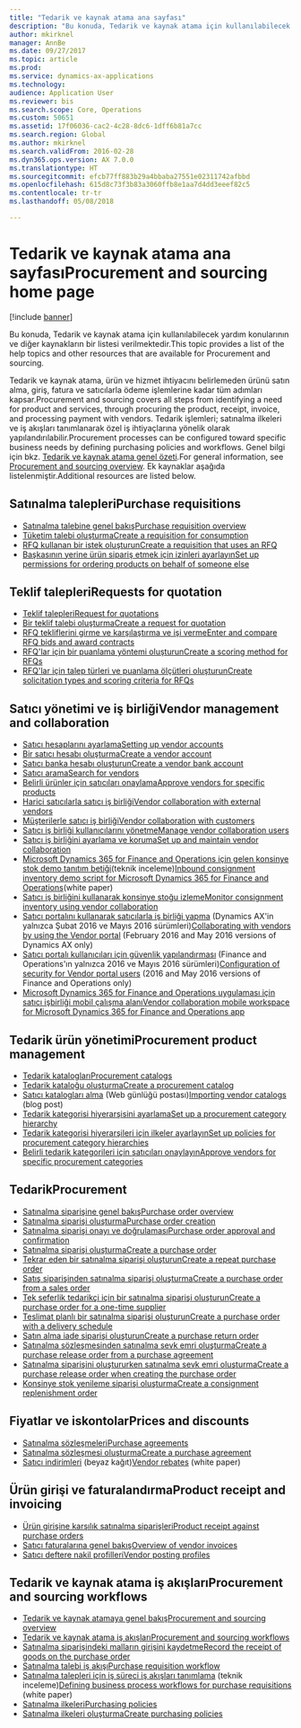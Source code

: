 ```yaml
---
title: "Tedarik ve kaynak atama ana sayfası"
description: "Bu konuda, Tedarik ve kaynak atama için kullanılabilecek yardım konularının ve diğer kaynakların bir listesi verilmektedir."
author: mkirknel
manager: AnnBe
ms.date: 09/27/2017
ms.topic: article
ms.prod: 
ms.service: dynamics-ax-applications
ms.technology: 
audience: Application User
ms.reviewer: bis
ms.search.scope: Core, Operations
ms.custom: 50651
ms.assetid: 17f06036-cac2-4c28-8dc6-1dff6b81a7cc
ms.search.region: Global
ms.author: mkirknel
ms.search.validFrom: 2016-02-28
ms.dyn365.ops.version: AX 7.0.0
ms.translationtype: HT
ms.sourcegitcommit: efcb77ff883b29a4bbaba27551e02311742afbbd
ms.openlocfilehash: 615d8c73f3b83a3060ffb8e1aa7d4dd3eeef82c5
ms.contentlocale: tr-tr
ms.lasthandoff: 05/08/2018

---
```


# <a name="procurement-and-sourcing-home-page"></a><span data-ttu-id="ebcd4-103">Tedarik ve kaynak atama ana sayfası</span><span class="sxs-lookup"><span data-stu-id="ebcd4-103">Procurement and sourcing home page</span></span>

[!include [banner](../includes/banner.md)]

<span data-ttu-id="ebcd4-104">Bu konuda, Tedarik ve kaynak atama için kullanılabilecek yardım konularının ve diğer kaynakların bir listesi verilmektedir.</span><span class="sxs-lookup"><span data-stu-id="ebcd4-104">This topic provides a list of the help topics and other resources that are available for Procurement and sourcing.</span></span>

<span data-ttu-id="ebcd4-105">Tedarik ve kaynak atama, ürün ve hizmet ihtiyacını belirlemeden ürünü satın alma, giriş, fatura ve satıcılarla ödeme işlemlerine kadar tüm adımları kapsar.</span><span class="sxs-lookup"><span data-stu-id="ebcd4-105">Procurement and sourcing covers all steps from identifying a need for product and services, through procuring the product, receipt, invoice, and processing payment with vendors.</span></span> <span data-ttu-id="ebcd4-106">Tedarik işlemleri; satınalma ilkeleri ve iş akışları tanımlanarak özel iş ihtiyaçlarına yönelik olarak yapılandırılabilir.</span><span class="sxs-lookup"><span data-stu-id="ebcd4-106">Procurement processes can be configured toward specific business needs by defining purchasing policies and workflows.</span></span> <span data-ttu-id="ebcd4-107">Genel bilgi için bkz. [Tedarik ve kaynak atama genel özeti](procurement-sourcing-overview.md).</span><span class="sxs-lookup"><span data-stu-id="ebcd4-107">For general information, see [Procurement and sourcing overview](procurement-sourcing-overview.md).</span></span> <span data-ttu-id="ebcd4-108">Ek kaynaklar aşağıda listelenmiştir.</span><span class="sxs-lookup"><span data-stu-id="ebcd4-108">Additional resources are listed below.</span></span>

## <a name="purchase-requisitions"></a><span data-ttu-id="ebcd4-109">Satınalma talepleri</span><span class="sxs-lookup"><span data-stu-id="ebcd4-109">Purchase requisitions</span></span>
-   [<span data-ttu-id="ebcd4-110">Satınalma talebine genel bakış</span><span class="sxs-lookup"><span data-stu-id="ebcd4-110">Purchase requisition overview</span></span>](purchase-requisitions-overview.md)
-   [<span data-ttu-id="ebcd4-111">Tüketim talebi oluşturma</span><span class="sxs-lookup"><span data-stu-id="ebcd4-111">Create a requisition for consumption</span></span>](tasks/create-requisition-consumption.md)
-   [<span data-ttu-id="ebcd4-112">RFQ kullanan bir istek oluşturun</span><span class="sxs-lookup"><span data-stu-id="ebcd4-112">Create a requisition that uses an RFQ</span></span>](tasks/create-requisition-uses-rfq.md)
-   [<span data-ttu-id="ebcd4-113">Başkasının yerine ürün sipariş etmek için izinleri ayarlayın</span><span class="sxs-lookup"><span data-stu-id="ebcd4-113">Set up permissions for ordering products on behalf of someone else</span></span>](tasks/set-up-permissions-ordering-products.md)

## <a name="requests-for-quotation"></a><span data-ttu-id="ebcd4-114">Teklif talepleri</span><span class="sxs-lookup"><span data-stu-id="ebcd4-114">Requests for quotation</span></span>
-   [<span data-ttu-id="ebcd4-115">Teklif talepleri</span><span class="sxs-lookup"><span data-stu-id="ebcd4-115">Request for quotations</span></span>](request-quotations.md)
-   [<span data-ttu-id="ebcd4-116">Bir teklif talebi oluşturma</span><span class="sxs-lookup"><span data-stu-id="ebcd4-116">Create a request for quotation</span></span>](tasks/create-request-quotation.md)
-   [<span data-ttu-id="ebcd4-117">RFQ tekliflerini girme ve karşılaştırma ve işi verme</span><span class="sxs-lookup"><span data-stu-id="ebcd4-117">Enter and compare RFQ bids and award contracts</span></span>](tasks/enter-compare-rfq-bids-award-contracts.md)
-   [<span data-ttu-id="ebcd4-118">RFQ'lar için bir puanlama yöntemi oluşturun</span><span class="sxs-lookup"><span data-stu-id="ebcd4-118">Create a scoring method for RFQs</span></span>](tasks/create-scoring-method-rfqs.md)
-   [<span data-ttu-id="ebcd4-119">RFQ'lar için talep türleri ve puanlama ölçütleri oluşturun</span><span class="sxs-lookup"><span data-stu-id="ebcd4-119">Create solicitation types and scoring criteria for RFQs</span></span>](tasks/create-solicitation-types-scoring-criteria-rfqs.md)

## <a name="vendor-management-and-collaboration"></a><span data-ttu-id="ebcd4-120">Satıcı yönetimi ve iş birliği</span><span class="sxs-lookup"><span data-stu-id="ebcd4-120">Vendor management and collaboration</span></span>
-   [<span data-ttu-id="ebcd4-121">Satıcı hesaplarını ayarlama</span><span class="sxs-lookup"><span data-stu-id="ebcd4-121">Setting up vendor accounts</span></span>](set-up-vendor-accounts.md)
-   [<span data-ttu-id="ebcd4-122">Bir satıcı hesabı oluşturma</span><span class="sxs-lookup"><span data-stu-id="ebcd4-122">Create a vendor account</span></span>](tasks/create-vendor-account.md)
-   [<span data-ttu-id="ebcd4-123">Satıcı banka hesabı oluşturun</span><span class="sxs-lookup"><span data-stu-id="ebcd4-123">Create a vendor bank account</span></span>](tasks/create-vendor-bank-account.md)
-   [<span data-ttu-id="ebcd4-124">Satıcı arama</span><span class="sxs-lookup"><span data-stu-id="ebcd4-124">Search for vendors</span></span>](tasks/search-vendors.md)
-   [<span data-ttu-id="ebcd4-125">Belirli ürünler için satıcıları onaylama</span><span class="sxs-lookup"><span data-stu-id="ebcd4-125">Approve vendors for specific products</span></span>](tasks/approve-vendors-specific-products.md)
-   [<span data-ttu-id="ebcd4-126">Harici satıcılarla satıcı iş birliği</span><span class="sxs-lookup"><span data-stu-id="ebcd4-126">Vendor collaboration with external vendors</span></span>](vendor-collaboration-work-external-vendors.md)
-   [<span data-ttu-id="ebcd4-127">Müşterilerle satıcı iş birliği</span><span class="sxs-lookup"><span data-stu-id="ebcd4-127">Vendor collaboration with customers</span></span>](vendor-collaboration-work-customers-dynamics-365-operations.md)
-   [<span data-ttu-id="ebcd4-128">Satıcı iş birliği kullanıcılarını yönetme</span><span class="sxs-lookup"><span data-stu-id="ebcd4-128">Manage vendor collaboration users</span></span>](manage-vendor-collaboration-users.md)
-   [<span data-ttu-id="ebcd4-129">Satıcı iş birliğini ayarlama ve koruma</span><span class="sxs-lookup"><span data-stu-id="ebcd4-129">Set up and maintain vendor collaboration</span></span>](set-up-maintain-vendor-collaboration.md)
-   <span data-ttu-id="ebcd4-130">[Microsoft Dynamics 365 for Finance and Operations için gelen konsinye stok demo tanıtım betiği](https://mbs.microsoft.com/customersource/northamerica/AX/learning/documentation/white-papers/InboundConsignmentInventoryDemoScriptDynamics365Operations)(teknik inceleme)</span><span class="sxs-lookup"><span data-stu-id="ebcd4-130">[Inbound consignment inventory demo script for Microsoft Dynamics 365 for Finance and Operations](https://mbs.microsoft.com/customersource/northamerica/AX/learning/documentation/white-papers/InboundConsignmentInventoryDemoScriptDynamics365Operations)(white paper)</span></span>
-   [<span data-ttu-id="ebcd4-131">Satıcı iş birliğini kullanarak konsinye stoğu izleme</span><span class="sxs-lookup"><span data-stu-id="ebcd4-131">Monitor consignment inventory using vendor collaboration</span></span>](../inventory/tasks/monitor-consignment-inventory-vendor-collaboration.md)
-   <span data-ttu-id="ebcd4-132">[Satıcı portalını kullanarak satıcılarla iş birliği yapma](collaborate-vendors-vendor-portal.md) (Dynamics AX'in yalnızca Şubat 2016 ve Mayıs 2016 sürümleri)</span><span class="sxs-lookup"><span data-stu-id="ebcd4-132">[Collaborating with vendors by using the Vendor portal](collaborate-vendors-vendor-portal.md)  (February 2016 and May 2016 versions of Dynamics AX only)</span></span>
-   <span data-ttu-id="ebcd4-133">[Satıcı portalı kullanıcıları için güvenlik yapılandırması](configure-security-vendor-portal-users.md) (Finance and Operations'ın yalnızca 2016 ve Mayıs 2016 sürümleri)</span><span class="sxs-lookup"><span data-stu-id="ebcd4-133">[Configuration of security for Vendor portal users](configure-security-vendor-portal-users.md) (2016 and May 2016 versions of Finance and Operations only)</span></span>
-   [<span data-ttu-id="ebcd4-134">Microsoft Dynamics 365 for Finance and Operations uygulaması için satıcı işbirliği mobil çalışma alanı</span><span class="sxs-lookup"><span data-stu-id="ebcd4-134">Vendor collaboration mobile workspace for Microsoft Dynamics 365 for Finance and Operations app</span></span>](vendor-collaboration-mobile-workspace.md)

## <a name="procurement-product-management"></a><span data-ttu-id="ebcd4-135">Tedarik ürün yönetimi</span><span class="sxs-lookup"><span data-stu-id="ebcd4-135">Procurement product management</span></span>
-   [<span data-ttu-id="ebcd4-136">Tedarik katalogları</span><span class="sxs-lookup"><span data-stu-id="ebcd4-136">Procurement catalogs</span></span>](procurement-catalogs.md)
-   [<span data-ttu-id="ebcd4-137">Tedarik kataloğu oluşturma</span><span class="sxs-lookup"><span data-stu-id="ebcd4-137">Create a procurement catalog</span></span>](tasks/create-procurement-catalog.md)
-   <span data-ttu-id="ebcd4-138">[Satıcı katalogları alma](https://blogs.msdn.microsoft.com/dynamicsaxscm/2016/05/25/vendor-catalogs-in-dynamics-ax/) (Web günlüğü postası)</span><span class="sxs-lookup"><span data-stu-id="ebcd4-138">[Importing vendor catalogs](https://blogs.msdn.microsoft.com/dynamicsaxscm/2016/05/25/vendor-catalogs-in-dynamics-ax/) (blog post)</span></span>
-   [<span data-ttu-id="ebcd4-139">Tedarik kategorisi hiyerarşisini ayarlama</span><span class="sxs-lookup"><span data-stu-id="ebcd4-139">Set up a procurement category hierarchy</span></span>](tasks/set-up-procurement-category-hierarchy.md)
-   [<span data-ttu-id="ebcd4-140">Tedarik kategorisi hiyerarşileri için ilkeler ayarlayın</span><span class="sxs-lookup"><span data-stu-id="ebcd4-140">Set up policies for procurement category hierarchies</span></span>](tasks/set-up-policies-procurement-category-hierarchies.md)
-   [<span data-ttu-id="ebcd4-141">Belirli tedarik kategorileri için satıcıları onaylayın</span><span class="sxs-lookup"><span data-stu-id="ebcd4-141">Approve vendors for specific procurement categories</span></span>](tasks/approve-vendors-specific-procurement-categories.md)

## <a name="procurement"></a><span data-ttu-id="ebcd4-142">Tedarik</span><span class="sxs-lookup"><span data-stu-id="ebcd4-142">Procurement</span></span>
-   [<span data-ttu-id="ebcd4-143">Satınalma siparişine genel bakış</span><span class="sxs-lookup"><span data-stu-id="ebcd4-143">Purchase order overview</span></span>](purchase-order-overview.md)
-   [<span data-ttu-id="ebcd4-144">Satınalma siparişi oluşturma</span><span class="sxs-lookup"><span data-stu-id="ebcd4-144">Purchase order creation</span></span>](purchase-order-creation.md)
-   [<span data-ttu-id="ebcd4-145">Satınalma siparişi onayı ve doğrulaması</span><span class="sxs-lookup"><span data-stu-id="ebcd4-145">Purchase order approval and confirmation</span></span>](purchase-order-approval-confirmation.md)
-   [<span data-ttu-id="ebcd4-146">Satınalma siparişi oluşturma</span><span class="sxs-lookup"><span data-stu-id="ebcd4-146">Create a purchase order</span></span>](tasks/create-purchase-order.md)
-   [<span data-ttu-id="ebcd4-147">Tekrar eden bir satınalma siparişi oluşturun</span><span class="sxs-lookup"><span data-stu-id="ebcd4-147">Create a repeat purchase order</span></span>](tasks/create-repeat-purchase-order.md)
-   [<span data-ttu-id="ebcd4-148">Satış siparişinden satınalma siparişi oluşturma</span><span class="sxs-lookup"><span data-stu-id="ebcd4-148">Create a purchase order from a sales order</span></span>](../sales-marketing/tasks/create-purchase-order-sales-order.md)
-   [<span data-ttu-id="ebcd4-149">Tek seferlik tedarikçi için bir satınalma siparişi oluşturun</span><span class="sxs-lookup"><span data-stu-id="ebcd4-149">Create a purchase order for a one-time supplier</span></span>](tasks/create-purchase-order-one-time-supplier.md)
-   [<span data-ttu-id="ebcd4-150">Teslimat planlı bir satınalma siparişi oluşturun</span><span class="sxs-lookup"><span data-stu-id="ebcd4-150">Create a purchase order with a delivery schedule</span></span>](tasks/create-purchase-order-delivery-schedule.md)
-   [<span data-ttu-id="ebcd4-151">Satın alma iade siparişi oluşturun</span><span class="sxs-lookup"><span data-stu-id="ebcd4-151">Create a purchase return order</span></span>](tasks/create-purchase-return-order.md)
-   [<span data-ttu-id="ebcd4-152">Satınalma sözleşmesinden satınalma sevk emri oluşturma</span><span class="sxs-lookup"><span data-stu-id="ebcd4-152">Create a purchase release order from a purchase agreement</span></span>](tasks/create-purchase-release-order-purchase-agreement.md)
-   [<span data-ttu-id="ebcd4-153">Satınalma siparişini oluştururken satınalma sevk emri oluşturma</span><span class="sxs-lookup"><span data-stu-id="ebcd4-153">Create a purchase release order when creating the purchase order</span></span>](tasks/create-purchase-release-order-creating-purchase-order.md)
-   [<span data-ttu-id="ebcd4-154">Konsinye stok yenileme siparişi oluşturma</span><span class="sxs-lookup"><span data-stu-id="ebcd4-154">Create a consignment replenishment order</span></span>](../inventory/tasks/create-consignment-replenishment-order.md)

## <a name="prices-and-discounts"></a><span data-ttu-id="ebcd4-155">Fiyatlar ve iskontolar</span><span class="sxs-lookup"><span data-stu-id="ebcd4-155">Prices and discounts</span></span>
-   [<span data-ttu-id="ebcd4-156">Satınalma sözleşmeleri</span><span class="sxs-lookup"><span data-stu-id="ebcd4-156">Purchase agreements</span></span>](purchase-agreements.md)
-   [<span data-ttu-id="ebcd4-157">Satınalma sözleşmesi oluşturma</span><span class="sxs-lookup"><span data-stu-id="ebcd4-157">Create a purchase agreement</span></span>](tasks/create-purchase-agreement.md)
-   <span data-ttu-id="ebcd4-158">[Satıcı indirimleri](https://mbs.microsoft.com/customersource/northamerica/AX/learning/documentation/white-papers/Vendor_rebates) (beyaz kağıt)</span><span class="sxs-lookup"><span data-stu-id="ebcd4-158">[Vendor rebates](https://mbs.microsoft.com/customersource/northamerica/AX/learning/documentation/white-papers/Vendor_rebates) (white paper)</span></span>

## <a name="product-receipt-and-invoicing"></a><span data-ttu-id="ebcd4-159">Ürün girişi ve faturalandırma</span><span class="sxs-lookup"><span data-stu-id="ebcd4-159">Product receipt and invoicing</span></span>
-   [<span data-ttu-id="ebcd4-160">Ürün girişine karşılık satınalma siparişleri</span><span class="sxs-lookup"><span data-stu-id="ebcd4-160">Product receipt against purchase orders</span></span>](product-receipt-against-purchase-orders.md)
-   [<span data-ttu-id="ebcd4-161">Satıcı faturalarına genel bakış</span><span class="sxs-lookup"><span data-stu-id="ebcd4-161">Overview of vendor invoices</span></span>](../../financials/accounts-payable/vendor-invoices-overview.md)
-   [<span data-ttu-id="ebcd4-162">Satıcı deftere nakil profilleri</span><span class="sxs-lookup"><span data-stu-id="ebcd4-162">Vendor posting profiles</span></span>](../../financials/accounts-payable/vendor-posting-profiles.md)

## <a name="procurement-and-sourcing-workflows"></a><span data-ttu-id="ebcd4-163">Tedarik ve kaynak atama iş akışları</span><span class="sxs-lookup"><span data-stu-id="ebcd4-163">Procurement and sourcing workflows</span></span>
-   [<span data-ttu-id="ebcd4-164">Tedarik ve kaynak atamaya genel bakış</span><span class="sxs-lookup"><span data-stu-id="ebcd4-164">Procurement and sourcing overview</span></span>](procurement-sourcing-overview.md)
-   [<span data-ttu-id="ebcd4-165">Tedarik ve kaynak atama iş akışları</span><span class="sxs-lookup"><span data-stu-id="ebcd4-165">Procurement and sourcing workflows</span></span>](procurement-sourcing-workflows.md)
-   [<span data-ttu-id="ebcd4-166">Satınalma siparişindeki malların girişini kaydetme</span><span class="sxs-lookup"><span data-stu-id="ebcd4-166">Record the receipt of goods on the purchase order</span></span>](tasks/record-receipt-goods-purchase-order.md)
-   [<span data-ttu-id="ebcd4-167">Satınalma talebi iş akışı</span><span class="sxs-lookup"><span data-stu-id="ebcd4-167">Purchase requisition workflow</span></span>](purchase-requisitions-workflow.md)
-   <span data-ttu-id="ebcd4-168">[Satınalma talepleri için iş süreci iş akışları tanımlama](https://mbs.microsoft.com/customersource/Global/AX/learning/documentation/white-papers/Defining_business_process_workflows_for_purchase_requisitions) (teknik inceleme)</span><span class="sxs-lookup"><span data-stu-id="ebcd4-168">[Defining business process workflows for purchase requisitions](https://mbs.microsoft.com/customersource/Global/AX/learning/documentation/white-papers/Defining_business_process_workflows_for_purchase_requisitions) (white paper)</span></span>
-   [<span data-ttu-id="ebcd4-169">Satınalma ilkeleri</span><span class="sxs-lookup"><span data-stu-id="ebcd4-169">Purchasing policies</span></span>](purchase-policies.md)
-   [<span data-ttu-id="ebcd4-170">Satınalma ilkeleri oluşturma</span><span class="sxs-lookup"><span data-stu-id="ebcd4-170">Create purchasing policies</span></span>](tasks/create-purchasing-policies.md)







